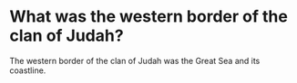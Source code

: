 # What was the western border of the clan of Judah?

The western border of the clan of Judah was the Great Sea and its coastline.
